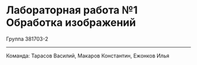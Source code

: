 Лабораторная работа №1 Обработка изображений
=====================
Группа 381703-2
***
Команда: Тарасов Василий, Макаров Константин, Ежонков Илья
